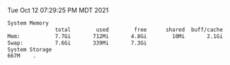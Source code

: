 Tue Oct 12 07:29:25 PM MDT 2021
```bash
System Memory
               total        used        free      shared  buff/cache   available
Mem:           7.7Gi       712Mi       4.8Gi        10Mi       2.1Gi       6.6Gi
Swap:          7.6Gi       339Mi       7.3Gi
System Storage
667M	.
```

